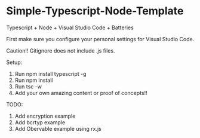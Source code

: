 # Simple-Typescript-Node-Template
Typescript + Node + Visual Studio Code + Batteries

First make sure you configure your personal settings for Visual Studio Code. 

Caution!!
Gitignore does not include .js files. 

Setup:
1. Run npm install typescript -g
2. Run npm install
3. Run tsc -w
4. Add your own amazing content or proof of concepts!!


TODO:
1. Add encryption example
2. Add bcrtyp example
3. Add Obervable example using rx.js